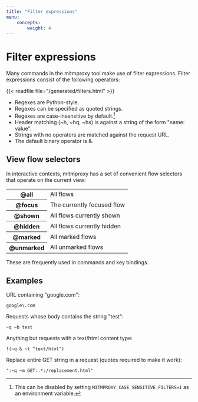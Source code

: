 ```yaml
---
title: "Filter expressions"
menu:
    concepts:
        weight: 4
---
```


# Filter expressions

Many commands in the mitmproxy tool make use of filter expressions. Filter
expressions consist of the following operators:

{{< readfile file="/generated/filters.html" >}}

- Regexes are Python-style.
- Regexes can be specified as quoted strings.
- Regexes are case-insensitive by default.[^1]
- Header matching (~h, ~hq, ~hs) is against a string of the form "name: value".
- Strings with no operators are matched against the request URL.
- The default binary operator is &.

[^1]: This can be disabled by setting `MITMPROXY_CASE_SENSITIVE_FILTERS=1`
  as an environment variable.

## View flow selectors

In interactive contexts, mitmproxy has a set of convenient flow selectors that
operate on the current view:

<table class="table filtertable"><tbody>
<tr><th>@all</th><td>All flows</td></tr>
<tr><th>@focus</th><td>The currently focused flow</td></tr>
<tr><th>@shown</th><td>All flows currently shown</td></tr>
<tr><th>@hidden</th><td>All flows currently hidden</td></tr>
<tr><th>@marked</th><td>All marked flows</td></tr>
<tr><th>@unmarked</th><td>All unmarked flows</td></tr>
</tbody></table>

These are frequently used in commands and key bindings.

## Examples

URL containing "google.com":

    google\.com

Requests whose body contains the string "test":

    ~q ~b test

Anything but requests with a text/html content type:

    !(~q & ~t "text/html")

Replace entire GET string in a request (quotes required to make it work):

    ":~q ~m GET:.*:/replacement.html"
